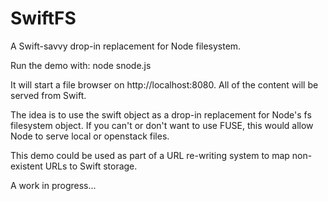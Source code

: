 SwiftFS
=======

A Swift-savvy drop-in replacement for Node filesystem.

Run the demo with:
node snode.js

It will start a file browser on http://localhost:8080. All of the content will be served from Swift. 

The idea is to use the swift object as a drop-in replacement for Node's fs filesystem object. If you can't or don't want to use FUSE, this would allow Node to serve local or openstack files.

This demo could be used as part of a URL re-writing system to map non-existent URLs to Swift storage.


A work in progress...
